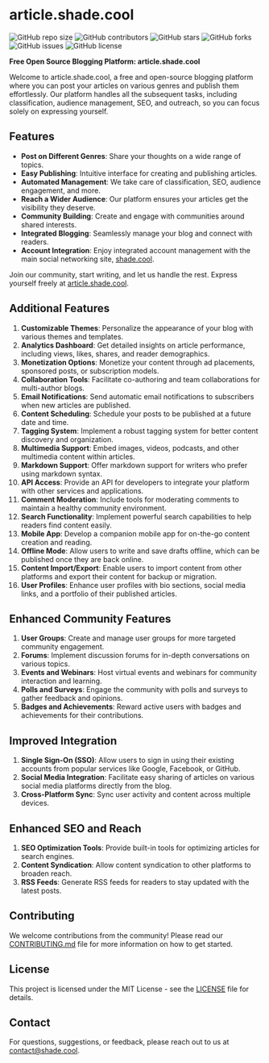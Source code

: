 # article.shade.cool

![GitHub repo size](https://img.shields.io/github/repo-size/SH20RAJ/article)
![GitHub contributors](https://img.shields.io/github/contributors/SH20RAJ/article)
![GitHub stars](https://img.shields.io/github/stars/SH20RAJ/article?style=social)
![GitHub forks](https://img.shields.io/github/forks/SH20RAJ/article?style=social)
![GitHub issues](https://img.shields.io/github/issues/SH20RAJ/article)
![GitHub license](https://img.shields.io/github/license/SH20RAJ/article)

**Free Open Source Blogging Platform: article.shade.cool**

Welcome to article.shade.cool, a free and open-source blogging platform where you can post your articles on various genres and publish them effortlessly. Our platform handles all the subsequent tasks, including classification, audience management, SEO, and outreach, so you can focus solely on expressing yourself.

## Features

- **Post on Different Genres**: Share your thoughts on a wide range of topics.
- **Easy Publishing**: Intuitive interface for creating and publishing articles.
- **Automated Management**: We take care of classification, SEO, audience engagement, and more.
- **Reach a Wider Audience**: Our platform ensures your articles get the visibility they deserve.
- **Community Building**: Create and engage with communities around shared interests.
- **Integrated Blogging**: Seamlessly manage your blog and connect with readers.
- **Account Integration**: Enjoy integrated account management with the main social networking site, [shade.cool](https://shade.cool).

Join our community, start writing, and let us handle the rest. Express yourself freely at [article.shade.cool](https://article.shade.cool).

## Additional Features

1. **Customizable Themes**: Personalize the appearance of your blog with various themes and templates.
2. **Analytics Dashboard**: Get detailed insights on article performance, including views, likes, shares, and reader demographics.
3. **Monetization Options**: Monetize your content through ad placements, sponsored posts, or subscription models.
4. **Collaboration Tools**: Facilitate co-authoring and team collaborations for multi-author blogs.
5. **Email Notifications**: Send automatic email notifications to subscribers when new articles are published.
6. **Content Scheduling**: Schedule your posts to be published at a future date and time.
7. **Tagging System**: Implement a robust tagging system for better content discovery and organization.
8. **Multimedia Support**: Embed images, videos, podcasts, and other multimedia content within articles.
9. **Markdown Support**: Offer markdown support for writers who prefer using markdown syntax.
10. **API Access**: Provide an API for developers to integrate your platform with other services and applications.
11. **Comment Moderation**: Include tools for moderating comments to maintain a healthy community environment.
12. **Search Functionality**: Implement powerful search capabilities to help readers find content easily.
13. **Mobile App**: Develop a companion mobile app for on-the-go content creation and reading.
14. **Offline Mode**: Allow users to write and save drafts offline, which can be published once they are back online.
15. **Content Import/Export**: Enable users to import content from other platforms and export their content for backup or migration.
16. **User Profiles**: Enhance user profiles with bio sections, social media links, and a portfolio of their published articles.

## Enhanced Community Features

1. **User Groups**: Create and manage user groups for more targeted community engagement.
2. **Forums**: Implement discussion forums for in-depth conversations on various topics.
3. **Events and Webinars**: Host virtual events and webinars for community interaction and learning.
4. **Polls and Surveys**: Engage the community with polls and surveys to gather feedback and opinions.
5. **Badges and Achievements**: Reward active users with badges and achievements for their contributions.

## Improved Integration

1. **Single Sign-On (SSO)**: Allow users to sign in using their existing accounts from popular services like Google, Facebook, or GitHub.
2. **Social Media Integration**: Facilitate easy sharing of articles on various social media platforms directly from the blog.
3. **Cross-Platform Sync**: Sync user activity and content across multiple devices.

## Enhanced SEO and Reach

1. **SEO Optimization Tools**: Provide built-in tools for optimizing articles for search engines.
2. **Content Syndication**: Allow content syndication to other platforms to broaden reach.
3. **RSS Feeds**: Generate RSS feeds for readers to stay updated with the latest posts.

## Contributing

We welcome contributions from the community! Please read our [CONTRIBUTING.md](CONTRIBUTING.md) file for more information on how to get started.

## License

This project is licensed under the MIT License - see the [LICENSE](LICENSE) file for details.

## Contact

For questions, suggestions, or feedback, please reach out to us at [contact@shade.cool](mailto:contact@shade.cool).